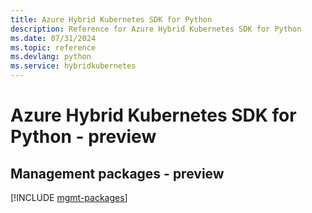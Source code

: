 ```yaml
---
title: Azure Hybrid Kubernetes SDK for Python
description: Reference for Azure Hybrid Kubernetes SDK for Python
ms.date: 07/31/2024
ms.topic: reference
ms.devlang: python
ms.service: hybridkubernetes
---
```

# Azure Hybrid Kubernetes SDK for Python - preview

## Management packages - preview
[!INCLUDE [mgmt-packages](hybrid-kubernetes-mgmt-index.md)]